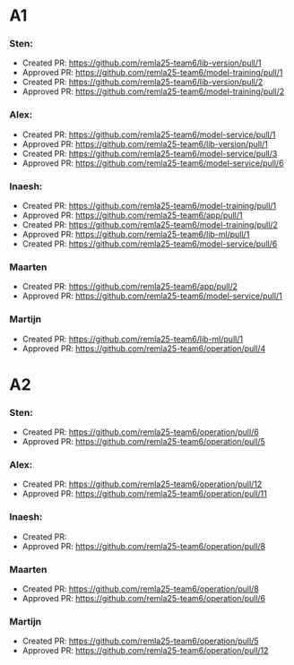 # A1

### Sten:
- Created PR: https://github.com/remla25-team6/lib-version/pull/1
- Approved PR: https://github.com/remla25-team6/model-training/pull/1
- Created PR: https://github.com/remla25-team6/lib-version/pull/2
- Approved PR: https://github.com/remla25-team6/model-training/pull/2

### Alex:
- Created PR: https://github.com/remla25-team6/model-service/pull/1
- Approved PR: https://github.com/remla25-team6/lib-version/pull/1
- Created PR: https://github.com/remla25-team6/model-service/pull/3
- Approved PR: https://github.com/remla25-team6/model-service/pull/6

### Inaesh: 
- Created PR: https://github.com/remla25-team6/model-training/pull/1
- Approved PR: https://github.com/remla25-team6/app/pull/1
- Created PR: https://github.com/remla25-team6/model-training/pull/2
- Approved PR: https://github.com/remla25-team6/lib-ml/pull/1
- Created PR: https://github.com/remla25-team6/model-service/pull/6

### Maarten
- Created PR: https://github.com/remla25-team6/app/pull/2
- Approved PR: https://github.com/remla25-team6/model-service/pull/1

### Martijn
- Created PR: https://github.com/remla25-team6/lib-ml/pull/1
- Approved PR: https://github.com/remla25-team6/operation/pull/4

# A2

### Sten:
- Created PR: https://github.com/remla25-team6/operation/pull/6
- Approved PR: https://github.com/remla25-team6/operation/pull/5

### Alex:
- Created PR: https://github.com/remla25-team6/operation/pull/12
- Approved PR: https://github.com/remla25-team6/operation/pull/11

### Inaesh: 
- Created PR:
- Approved PR: https://github.com/remla25-team6/operation/pull/8

### Maarten
- Created PR: https://github.com/remla25-team6/operation/pull/8
- Approved PR: https://github.com/remla25-team6/operation/pull/6

### Martijn
- Created PR: https://github.com/remla25-team6/operation/pull/5
- Approved PR: https://github.com/remla25-team6/operation/pull/12
